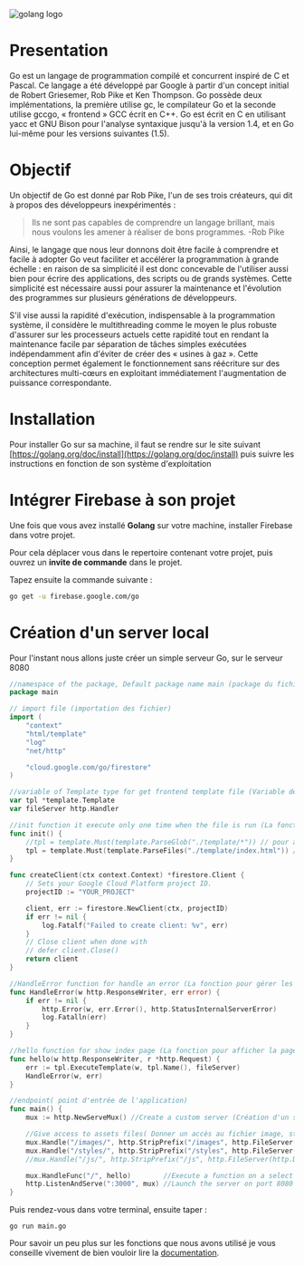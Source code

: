 ![golang logo](https://miro.medium.com/max/1400/0*7vQ8eRc28yz9k__r.png)

# Presentation

Go est un langage de programmation compilé et concurrent inspiré de C et Pascal.
Ce langage a été développé par Google à partir d'un concept initial de Robert Griesemer, Rob Pike et Ken Thompson.
Go possède deux implémentations, la première utilise gc, le compilateur Go et la seconde utilise gccgo, « frontend » GCC écrit en C++.
Go est écrit en C en utilisant yacc et GNU Bison pour l'analyse syntaxique jusqu'à la version 1.4, et en Go lui-même pour les versions suivantes (1.5).

# Objectif

Un objectif de Go est donné par Rob Pike, l'un de ses trois créateurs, qui dit à propos des développeurs inexpérimentés :
> Ils ne sont pas capables de comprendre un langage brillant, mais nous voulons les amener à réaliser de bons programmes.
> -Rob Pike

Ainsi, le langage que nous leur donnons doit être facile à comprendre et facile à adopter
Go veut faciliter et accélérer la programmation à grande échelle : en raison de sa simplicité il est donc concevable de l'utiliser aussi bien pour écrire des applications, des scripts ou de grands systèmes.
Cette simplicité est nécessaire aussi pour assurer la maintenance et l'évolution des programmes sur plusieurs générations de développeurs.

S'il vise aussi la rapidité d'exécution, indispensable à la programmation système, il considère le multithreading comme le moyen le plus robuste d'assurer sur les processeurs actuels cette rapidité tout en rendant la maintenance facile par séparation de tâches simples exécutées indépendamment afin d'éviter de créer des « usines à gaz ».
Cette conception permet également le fonctionnement sans réécriture sur des architectures multi-cœurs en exploitant immédiatement l'augmentation de puissance correspondante.

# Installation

Pour installer Go sur sa machine, il faut se rendre sur le site suivant [https://golang.org/doc/install](https://golang.org/doc/install) puis suivre les instructions en fonction de son système d'exploitation

# Intégrer Firebase à son projet

Une fois que vous avez installé **Golang** sur votre machine, installer Firebase dans votre projet.

Pour cela déplacer vous dans le repertoire contenant votre projet, puis ouvrez un **invite de commande** dans le projet.

Tapez ensuite la commande suivante :


```bash
go get -u firebase.google.com/go
```

# Création d'un server local

Pour l'instant nous allons juste créer un simple serveur Go, sur le serveur 8080

```go
//namespace of the package, Default package name main (package du fichier, par défaut le nom du package est main)
package main

// import file (importation des fichier)
import (
	"context"
	"html/template"
	"log"
	"net/http"

	"cloud.google.com/go/firestore"
)

//variable of Template type for get frontend template file (Variable de type Template pour avoir acces au fichier front)
var tpl *template.Template
var fileServer http.Handler

//init function it execute only one time when the file is run (La fonction est initialisé une seule fois au démarrage du serveur)
func init() {
	//tpl = template.Must(template.ParseGlob("./template/*")) // pour atteindre un dossier (for get all file in folder)
	tpl = template.Must(template.ParseFiles("./template/index.html")) // pour atteindre un fichier (for get a file)
}

func createClient(ctx context.Context) *firestore.Client {
	// Sets your Google Cloud Platform project ID.
	projectID := "YOUR_PROJECT"

	client, err := firestore.NewClient(ctx, projectID)
	if err != nil {
		log.Fatalf("Failed to create client: %v", err)
	}
	// Close client when done with
	// defer client.Close()
	return client
}

//HandleError function for handle an error (La fonction pour gérer les erreurs)
func HandleError(w http.ResponseWriter, err error) {
	if err != nil {
		http.Error(w, err.Error(), http.StatusInternalServerError)
		log.Fatalln(err)
	}
}

//hello function for show index page (La fonction pour afficher la page d'index)
func hello(w http.ResponseWriter, r *http.Request) {
	err := tpl.ExecuteTemplate(w, tpl.Name(), fileServer)
	HandleError(w, err)
}

//endpoint( point d'entrée de l'application)
func main() {
	mux := http.NewServeMux() //Create a custom server (Création d'un server)

	//Give access to assets files( Donner un accès au fichier image, style, ...)
	mux.Handle("/images/", http.StripPrefix("/images", http.FileServer(http.Dir("./static/images"))))
	mux.Handle("/styles/", http.StripPrefix("/styles", http.FileServer(http.Dir("./static/styles"))))
	//mux.Handle("/js/", http.StripPrefix("/js", http.FileServer(http.Dir("./static/js"))))

	mux.HandleFunc("/", hello)        //Execute a function on a select url (Executer une fonction sur quand une url est défini)
	http.ListenAndServe(":3000", mux) //Launch the server on port 8080
}
```

Puis rendez-vous dans votre terminal, ensuite taper :

```shell
go run main.go
```

Pour savoir un peu plus sur les fonctions que nous avons utilisé je vous conseille vivement de bien vouloir lire la [documentation](https://golang.org/doc/).
